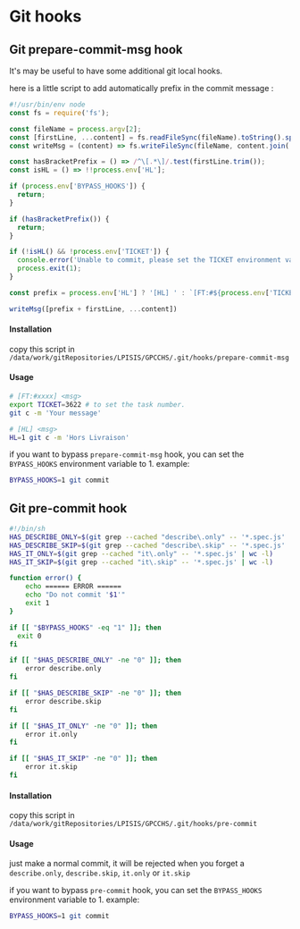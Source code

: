 # Git hooks

## Git prepare-commit-msg hook

It's may be useful to have some additional git local hooks.

here is a little script to add automatically prefix in the commit message :

```js
#!/usr/bin/env node
const fs = require('fs');

const fileName = process.argv[2];
const [firstLine, ...content] = fs.readFileSync(fileName).toString().split('\n');
const writeMsg = (content) => fs.writeFileSync(fileName, content.join('\n'));

const hasBracketPrefix = () => /^\[.*\]/.test(firstLine.trim());
const isHL = () => !!process.env['HL'];

if (process.env['BYPASS_HOOKS']) {
  return;
}

if (hasBracketPrefix()) {
  return;
}

if (!isHL() && !process.env['TICKET']) {
  console.error('Unable to commit, please set the TICKET environment variable');
  process.exit(1);
}

const prefix = process.env['HL'] ? '[HL] ' : `[FT:#${process.env['TICKET']}] `;

writeMsg([prefix + firstLine, ...content])

```

#### Installation
copy this script in `/data/work/gitRepositories/LPISIS/GPCCHS/.git/hooks/prepare-commit-msg`

#### Usage
```bash
# [FT:#xxxx] <msg>
export TICKET=3622 # to set the task number.
git c -m 'Your message'

# [HL] <msg>
HL=1 git c -m 'Hors Livraison'
```

if you want to bypass `prepare-commit-msg` hook, you can set the `BYPASS_HOOKS` environment variable to 1.
example:
```bash
BYPASS_HOOKS=1 git commit
```

## Git pre-commit hook

```bash
#!/bin/sh
HAS_DESCRIBE_ONLY=$(git grep --cached "describe\.only" -- '*.spec.js' | wc -l)
HAS_DESCRIBE_SKIP=$(git grep --cached "describe\.skip" -- '*.spec.js' | wc -l)
HAS_IT_ONLY=$(git grep --cached "it\.only" -- '*.spec.js' | wc -l)
HAS_IT_SKIP=$(git grep --cached "it\.skip" -- '*.spec.js' | wc -l)

function error() {
	echo ====== ERROR ======
	echo "Do not commit '$1'"
	exit 1
}

if [[ "$BYPASS_HOOKS" -eq "1" ]]; then
  exit 0
fi

if [[ "$HAS_DESCRIBE_ONLY" -ne "0" ]]; then
	error describe.only
fi

if [[ "$HAS_DESCRIBE_SKIP" -ne "0" ]]; then
	error describe.skip
fi

if [[ "$HAS_IT_ONLY" -ne "0" ]]; then
	error it.only
fi

if [[ "$HAS_IT_SKIP" -ne "0" ]]; then
	error it.skip
fi

```

#### Installation
copy this script in `/data/work/gitRepositories/LPISIS/GPCCHS/.git/hooks/pre-commit`

#### Usage
just make a normal commit, it will be rejected when you forget a `describe.only`, `describe.skip`, `it.only` or `it.skip`

if you want to bypass `pre-commit` hook, you can set the `BYPASS_HOOKS` environment variable to 1.
example:
```bash
BYPASS_HOOKS=1 git commit
```
